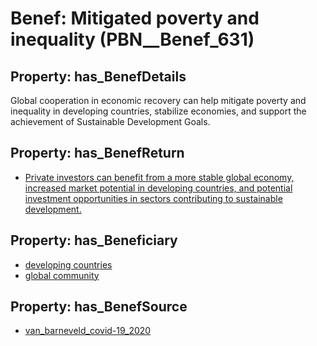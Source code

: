 # Benef: __Mitigated poverty and inequality__ (PBN__Benef_631)

## Property: has_BenefDetails

Global cooperation in economic recovery can help mitigate poverty and inequality in developing countries, stabilize economies, and support the achievement of Sustainable Development Goals.

## Property: has_BenefReturn

* [Private investors can benefit from a more stable global economy, increased market potential in developing countries, and potential investment opportunities in sectors contributing to sustainable development.](../BenefReturn/PBN__BenefReturn_674)

## Property: has_Beneficiary

* [developing countries](../Stakeholder/PBN__Stakeholder_223)
* [global community](../Stakeholder/PBN__Stakeholder_259)

## Property: has_BenefSource

* [van_barneveld_covid-19_2020](../Article/PBN__Article_124)

